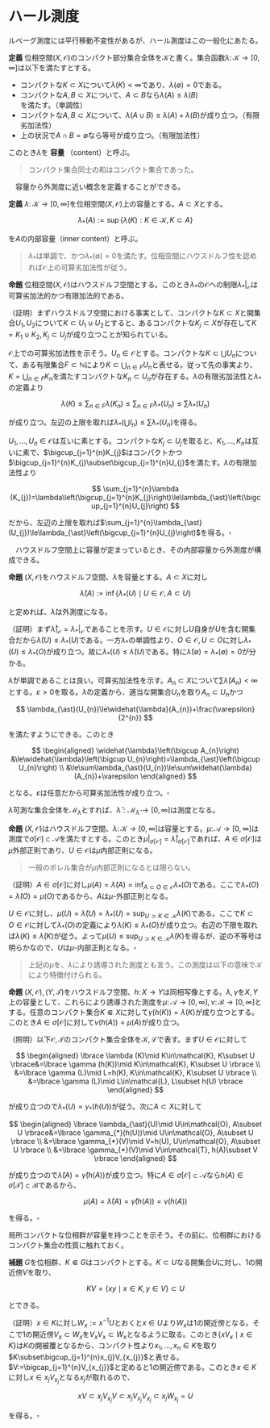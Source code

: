 

# ハール測度

ルベーグ測度には平行移動不変性があるが、ハール測度はこの一般化にあたる。

__定義__ 位相空間$(X, \mathcal{O})$のコンパクト部分集合全体を$\mathcal{K}$と書く。集合函数$\lambda\colon\mathcal{K}\rightarrow\lbrack 0, \infty \rbrack$は以下を満たすとする。

- コンパクトな$K\subset X$について$\lambda (K)<\infty$であり、$\lambda (\emptyset)=0$である。
- コンパクトな$A, B\subset X$について、$A\subset B$なら$\lambda (A)\le\lambda (B)$を満たす。（単調性）
- コンパクトな$A, B\subset X$について、$\lambda (A\cup B)\le\lambda (A)+\lambda (B)$が成り立つ。（有限劣加法性）
- 上の状況で$A\cap B=\emptyset$なら等号が成り立つ。（有限加法性）

このとき$\lambda$を **容量** （content）と呼ぶ。

> コンパクト集合同士の和はコンパクト集合であった。

　容量から外測度に近い概念を定義することができる。

__定義__ $\lambda\colon\mathcal{K}\rightarrow \lbrack 0, \infty \rbrack$を位相空間$(X, \mathcal{O})$上の容量とする。$A\subset X$とする。

$$
\lambda_{\ast}(A):=\sup\lbrace \lambda (K) : K\in\mathcal{K}, K\subset A \rbrace
$$

を$A$の内部容量（inner content）と呼ぶ。

> $\lambda_{\ast}$は単調で、かつ$\lambda_{\ast}(\emptyset)=0$を満たす。位相空間にハウスドルフ性を認めれば$\mathcal{O}$上の可算劣加法性が従う。

__命題__ 位相空間$(X, \mathcal{O})$はハウスドルフ空間とする。このとき$\lambda_{\ast}$の$\mathcal{O}$への制限$\lambda_{\ast}\vert_{\mathcal{O}}$は可算劣加法的かつ有限加法的である。

（証明）まずハウスドルフ空間における事実として、コンパクトな$K\subset X$と開集合$U_{1}, U_{2}$について$K\subset U_{1}\cup U_{2}$とすると、あるコンパクトな$K_{j}\subset X$が存在して$K=K_{1}\cup K_{2}, K_{j}\subset U_{j}$が成り立つことが知られている。

$\mathcal{O}$上での可算劣加法性を示そう。$U_{n}\in\mathcal{O}$とする。コンパクトな$K\subset\bigcup U_{n}$について、ある有限集合$F\subset\mathbb{N}$により$K\subset\bigcup_{n\in F}U_{n}$と表せる。従って先の事実より、$K=\bigcup_{n\in F}K_{n}$を満たすコンパクトな$K_{n}\subset U_{n}$が存在する。$\lambda$の有限劣加法性と$\lambda_{\ast}$の定義より

$$
\lambda (K)\le\sum_{n\in F}\lambda (K_{n})\le\sum_{n\in F}\lambda_{\ast}(U_{n})\le\sum\lambda_{\ast}(U_{n})
$$

が成り立つ。左辺の上限を取れば$\lambda_{\ast}\left(\bigcup I_{n}\right)\le\sum\lambda_{\ast}(U_{n})$を得る。

$U_{1}, \dotsc, U_{n}\in\mathcal{O}$は互いに素とする。コンパクトな$K_{j}\subset U_{j}$を取ると、$K_{1}, \dotsc, K_{n}$は互いに素で、$\bigcup_{j=1}^{n}K_{j}$はコンパクトかつ$\bigcup_{j=1}^{n}K_{j}\subset\bigcup_{j=1}^{n}U_{j}$を満たす。$\lambda$の有限加法性より

$$
\sum_{j=1}^{n}\lambda (K_{j})=\lambda\left(\bigcup_{j=1}^{n}K_{j}\right)\le\lambda_{\ast}\left(\bigcup_{j=1}^{n}U_{j}\right)
$$

だから、左辺の上限を取れば$\sum_{j=1}^{n}\lambda_{\ast}(U_{j})\le\lambda_{\ast}\left(\bigcup_{j=1}^{n}U_{j}\right)$を得る。$\square$

　ハウスドルフ空間上に容量が定まっているとき、その内部容量から外測度が構成できる。

__命題__ $(X, \mathcal{O})$をハウスドルフ空間、$\lambda$を容量とする。$A\subset X$に対し

$$
\widehat{\lambda}(A):=\inf\lbrace \lambda_{\ast}(U)\mid U\in\mathcal{O}, A\subset U \rbrace
$$

と定めれば、$\widehat{\lambda}$は外測度になる。

（証明）まず$\widehat{\lambda}|_{\mathcal{O}}=\lambda_{\ast}|_{\mathcal{O}}$であることを示す。$U\in\mathcal{O}$に対し$U$自身が$U$を含む開集合だから$\widehat{\lambda}(U)\le\lambda_{\ast}(U)$である。一方$\lambda_{\ast}$の単調性より、$O\in\mathcal{O}, U\subset O$に対し$\lambda_{\ast}(U)\le\lambda_{\ast}(O)$が成り立つ。故に$\lambda_{\ast}(U)\le\widehat{\lambda}(U)$である。特に$\widehat{\lambda}(\emptyset)=\lambda_{\ast}(\emptyset)=0$が分かる。

$\widehat{\lambda}$が単調であることは良い。可算劣加法性を示す。$A_{n}\subset X$について$\sum\widehat{\lambda}(A_{n})<\infty$とする。$\varepsilon>0$を取る。$\widehat{\lambda}$の定義から、適当な開集合$U_{n}$を取り$A_{n}\subset U_{n}$かつ

$$
\lambda_{\ast}(U_{n})\le\widehat{\lambda}(A_{n})+\frac{\varepsilon}{2^{n}}
$$

を満たすようにできる。このとき

$$
\begin{aligned}
\widehat{\lambda}\left(\bigcup A_{n}\right)
&\le\widehat{\lambda}\left(\bigcup U_{n}\right)=\lambda_{\ast}\left(\bigcup U_{n}\right) \\
&\le\sum\lambda_{\ast}(U_{n})\le\sum\widehat{\lambda}(A_{n})+\varepsilon
\end{aligned}
$$

となる。$\varepsilon$は任意だから可算劣加法性が成り立つ。$\square$

$\widehat{\lambda}$可測な集合全体を$\mathcal{M}_{\widehat{\lambda}}$とすれば、$\widehat{\lambda}:\mathcal{M}_{\widehat{\lambda}}\rightarrow \lbrack 0, \infty \rbrack$は測度となる。

__命題__ $(X, \mathcal{O})$はハウスドルフ空間、$\lambda\colon\mathcal{K}\rightarrow \lbrack 0, \infty \rbrack$は容量とする。$\mu\colon\mathscr{A}\rightarrow \lbrack 0, \infty \rbrack$は測度で$\sigma\lbrack \mathcal{O} \rbrack\subset\mathscr{A}$を満たすとする。このとき$\mu|_{\sigma\lbrack \mathcal{O} \rbrack}=\widehat{\lambda}|_{\sigma\lbrack \mathcal{O} \rbrack}$であれば、$A\in\sigma\lbrack \mathcal{O} \rbrack$は$\mu$外部正則であり、$U\in\mathcal{O}$は$\mu$内部正則になる。

> 一般のボレル集合が$\mu$内部正則になるとは限らない。

（証明）$A\in\sigma \lbrack \mathcal{O} \rbrack$に対し$\mu (A)=\widehat{\lambda}(A)=\inf_{A\subset O\in\mathcal{O}}\lambda_{\ast}(O)$である。ここで$\lambda_{\ast}(O)=\widehat{\lambda}(O)=\mu (O)$であるから、$A$は$\mu$-外部正則となる。

$U\in\mathcal{O}$に対し、$\mu (U)=\widehat{\lambda}(U)=\lambda_{\ast}(U)=\sup_{U\supset K\in\mathcal{K}}\lambda (K)$である。ここで$K\subset O\in\mathcal{O}$に対して$\lambda_{\ast}(O)$の定義により$\lambda (K)\le\lambda_{\ast}(O)$が成り立つ。右辺の下限を取れば$\lambda (K)\le\widehat{\lambda}(K)$が従う。よって$\mu (U)\le\sup_{U\supset K\in\mathcal{K}}\widehat{\lambda}(K)$を得るが、逆の不等号は明らかなので、$U$は$\mu$-内部正則となる。$\square$

> 上記の$\mu$を、$\lambda$により誘導された測度とも言う。この測度は以下の意味で$\mathcal{K}$により特徴付けられる。

__命題__ $(X, \mathcal{O}), (Y, \mathcal{T})$をハウスドルフ空間、$h\colon X\rightarrow Y$は同相写像とする。$\lambda, \gamma$を$X, Y$上の容量として、これらにより誘導された測度を$\mu\colon \mathcal{A}\rightarrow \lbrack 0, \infty \rbrack, \nu\colon \mathcal{B}\rightarrow \lbrack 0, \infty \rbrack$とする。任意のコンパクト集合$K\Subset X$に対して$\gamma (h(K))=\lambda (K)$が成り立つとする。このとき$A\in\sigma\lbrack \mathcal{O} \rbrack$に対して$\nu (h(A))=\mu (A)$が成り立つ。

（照明）以下$\mathcal{O}, \mathcal{T}$のコンパクト集合全体を$\mathcal{K}, \mathcal{L}$で表す。まず$U\in\mathcal{O}$に対して

$$
\begin{aligned}
\lbrace \lambda (K)\mid K\in\mathcal{K}, K\subset U \rbrace&=\lbrace \gamma (h(K))\mid K\in\mathcal{K}, K\subset U \rbrace \\
&=\lbrace \gamma (L)\mid L=h(K), K\in\mathcal{K}, K\subset U \rbrace \\
&=\lbrace \gamma (L)\mid L\in\mathcal{L}, L\subset h(U) \rbrace
\end{aligned}
$$

が成り立つので$\lambda_{\ast}(U)=\gamma_{*}(h(U))$が従う。次に$A\subset X$に対して

$$
\begin{aligned}
\lbrace \lambda_{\ast}(U)\mid U\in\mathcal{O}, A\subset U \rbrace&=\lbrace \gamma_{*}(h(U))\mid U\in\mathcal{O}, A\subset U \rbrace \\
&=\lbrace \gamma_{*}(V)\mid V=h(U), U\in\mathcal{O}, A\subset U \rbrace \\
&=\lbrace \gamma_{*}(V)\mid V\in\mathcal{T}, h(A)\subset V \rbrace
\end{aligned}
$$

が成り立つので$\widehat{\lambda}(A)=\widehat{\gamma}(h(A))$が成り立つ。特に$A\in\sigma\lbrack \mathcal{O} \rbrack\subset\mathscr{A}$なら$h(A)\in\sigma\lbrack \mathcal{T} \rbrack\subset\mathscr{B}$であるから、

$$
\mu (A)=\widehat{\lambda}(A)=\widehat{\gamma}(h(A))=\nu (h(A))
$$

を得る。$\square$

局所コンパクトな位相群が容量を持つことを示そう。その前に、位相群におけるコンパクト集合の性質に触れておく。

__補題__ $G$を位相群、$K\Subset G$はコンパクトとする。$K\subset U$なる開集合$U$に対し、$1$の開近傍$V$を取り、

$$
KV=\lbrace xy\mid x\in K, y\in V \rbrace\subset U
$$

とできる。

（証明）$x\in K$に対し$W_{x}:=x^{-1}U$とおくと$x\in U$より$W_{x}$は$1$の開近傍となる。そこで$1$の開近傍$V_{x}\subset W_{x}$を$V_{x}V_{x}\subset W_{x}$となるように取る。このとき$\lbrace x V_{x}\mid x\in K \rbrace$は$K$の開被覆となるから、コンパクト性より$x_{1}, \dotsc, x_{n}\in K$を取り$K\subset\bigcup_{j=1}^{n}x_{j}V_{x_{j}}$と表せる。$V:=\bigcap_{j=1}^{n}V_{x_{j}}$と定めると$1$の開近傍である。このとき$x\in K$に対し$x\in x_{j}V_{x_{j}}$となる$x_{j}$が取れるので、

$$
xV\subset x_{j}V_{x_{j}}V\subset x_{j}V_{x_{j}}V_{x_{j}}\subset x_{j}W_{x_{j}}=U
$$

を得る。$\square$

<!--
　$G$を局所コンパクトハウスドルフ位相群とする。
$K\Subset G$をコンパクトな部分集合、$V\subset G$は内点を持つとする。即ち$V^{\circ}\neq\emptyset$であるとする。
このとき$\lbrace gV^{\circ}\mid g\in G \rbrace$は$K$の開被覆となるから、有限個の$g_{1}, \dotsc, g_{n}\in G$を選び
$K\subset\bigcup_{j=1}^{n}gV^{\circ}$とできる。このような被覆が存在する$n$の内、最小のものを$\#(K:V)$で表す。

　以下$G$のコンパクト集合全体を$\mathcal{K}$、$1$の開近傍全体を$\mathcal{U}$で表す。
$G$は局所コンパクトであるから、$1$のコンパクト近傍$K_{0}$が存在する。\footnote{位相群の位相は$1$の近傍系で記述できた。}
そこで$U\in\mathcal{U}$に対し、写像$\lambda_{U}:\mathcal{K}\rightarrow \lbrack 0, \infty \rbrack$を
\\lbrack  \lambda_{U}(K):=\frac{\#(K:U)}{\#(K_{0}:U)} \ \rbrack
で定める。ここで$K_{0}$は近傍だから$\#(K_{0}:U)\neq 0$となることに注意する。

　このとき$0\le\lambda_{U}(K)\le\#(K:K_{0})<\infty$が成り立つ。実際$\#(K:U)\le\#(K:K_{0})\#(K_{0}:U)$を示せばよいが、
これは被覆を考えれば明らかである。故に$\lambda_{U}$は
\\lbrack  \Lambda:=\prod_{K\in\mathcal{K}}\lbrack 0, \#(K:K_{0}) \rbrack \ \rbrack
の元と見なせる。この$\Lambda$はチコノフの定理によりコンパクトである。\footnote{選択公理を用いている。}
$V\in\mathscr{U}$に対し、
\\lbrack  \Lambda (V):=\overline{\lbrace \lambda_{U}\mid U\in\mathscr{U}, U\subset V \rbrace} \ \rbrack
と定める。もし$\lbrace \Lambda (V)\mid V\in\mathscr{U} \rbrace$が有限交叉性を持てば、
$\Lambda$がコンパクトであることから
\\lbrack  \bigcap_{V\in\mathscr{U}}\Lambda (V)\neq\emptyset \ \rbrack
が従う。

　実際に$V_{1}, \dotsc, V_{n}\in\mathscr{U}$を取れば、$V:=\bigcap_{j=1}^{n}V_{j}\in\mathscr{U}$であり、
$\lambda_{V}\in\bigcap_{j=1}^{n}\Lambda (V_{j})$となるから$\lbrace \Lambda (V)\mid V\in\mathscr{U} \rbrace$は有限交叉性を持つ。
つまり$\lambda\in\bigcap_{V\in\mathscr{U}}\Lambda (V)$が取れる。
\footnote{ここまでハウスドルフ性は用いていない。しかし$\lambda$が容量であることを示すのに必要となる。}

\begin{Prop}
上記の$\lambda\in\bigcap_{V\in\mathscr{U}}\Lambda (V)$は容量である。
\end{Prop}
\begin{Proof}
(i)　まず$\lambda\in\Lambda$より$\lambda (K)<\infty$が任意の$K\in\mathcal{K}$が成り立つ。
特に$K=\emptyset$のとき、$\#(\emptyset:K_{0})=0$だから$\Lambda$の$\emptyset\in\mathcal{K}$成分は一点になる。
つまり$\lambda (\emptyset)=0$を得る。

　(ii)　$K_{1}, K_{2}\in\mathcal{K}$が$K_{1}\subset K_{2}$を満たすとする。$U\in\mathscr{U}$に対し
$\#(K_{1}:U)\le\#(K_{2}:U)$より$\lambda_{U}(K_{1})\le\lambda_{U}(K_{2})$は明らか。
そこで$f\in\Lambda$に対し$f(K_{2})-f(K_{1})$を対応させる写像$\Lambda\rightarrow\mathbb{R}$は、射影と差の合成なので連続写像となる。
この写像は$\lbrace \lambda_{U}\mid U\in\mathscr{U} \rbrace$上で非負であるから、$\Lambda (V)$上でも非負となる。
よって$\lambda (K_{2})-\lambda (K_{1})\ge 0$を得る。

　(iii)　$K_{1}, K_{2}\in\mathcal{K}$を取る。$U\in\mathscr{U}$に対し、$U$による$K_{1}$の被覆と$K_{2}$の被覆を合わせると
$K_{1}\cup K_{2}$の被覆となるから$\#(K_{1}\cup K_{2}:U)\le\#(K_{1}:U)+\#(K_{2}:U)$となる。
つまり$\lambda_{U}(K_{1}\cup K_{2})\le\lambda_{U}(K_{1})+\lambda_{U}(K_{2})$が分かる。
(ii)と同様に考えれば$\lambda (K_{1}\cup K_{2})\le\lambda (K_{1})+\lambda (K_{2})$が従う。

　(iv)　$K_{1}\cap K_{2}=\emptyset$とする。このとき$G$はハウスドルフ空間だから、互いに素な開集合$U_{1}, U_{2}$を取り
$K_{1}\subset U_{1}, K_{2}\subset U_{2}$とできる。補題より$K_{1}V_{1}\subset U_{1}, K_{2}V_{2}\subset U_{2}$なる
$1$の開近傍$V_{1}, V_{2}$が取れる。そこで$V:=V_{1}\cap V_{2}$と置くと、$K_{1}V\cap K_{2}V=\emptyset$である。
$U\in\mathscr{U}$が$U\subset V^{-1}$を満たすとする。このとき$K_{1}U^{-1}\cap K_{2}U^{-1}=\emptyset$であるが、
$\lambda_{U}(K_{1}\sqcup K_{2})=\lambda_{U}(K_{1})+\lambda_{U}(K_{2})$となる。
実際$n:=\#(K_{1}\sqcup K_{2}:U)$と置き、$K_{1}\sqcup K_{2}\subset\bigcup_{j=1}^{n}g_{j}U$となる被覆を取る。
ここで$g_{j}U\cap K_{1}, g_{j}U\cap K_{2}\neq\emptyset$なら$g_{j}\in K_{1}U^{-1}\cap K_{2}U^{-1}$となるから矛盾する。
従って$g_{j}U$は$K_{1}, K_{2}$の一方のみとしか交わらない。よって$\#(K_{1}:U)+\#(K_{2}:U)\le\#(K_{1}\sqcup K_{2}:U)$が分かる。
結局$f\in\Lambda$に対し$f(K_{1})+f_(K_{2})-f(K_{1}\sqcup K_{2})$を対応させる連続写像は
$\Lambda(V^{-1})$上で恒等的に$0$となり、よって$\lambda (K_{1}\sqcup K_{2})=\lambda (K_{1})+\lambda (K_{2})$を得る。
\end{Proof}

\begin{Thm}
$G$を局所コンパクトハウスドルフ位相群とする。ボレル集合体を$\mathscr{B}(G)=\sigma\lbrack \mathcal{O} \rbrack$と書く。
以下を満たす測度$\mu:\mathscr{B}(G)\rightarrow \lbrack 0, \infty \rbrack$が存在する。
\begin{itemize}
\item\lbrack \textup{(i)} \rbrack $G$のコンパクト集合全体$\mathcal{K}$上で有限値を取る。つまり$K\in\mathcal{K}$なら$\mu (K)<\infty$を満たす。
\item\lbrack \textup{(ii)} \rbrack $\mu$は外部正則である。
\item\lbrack \textup{(iii)} \rbrack 開集合$O\in\mathcal{O}$は$\mu$-内部正則である。
\item\lbrack \textup{(iv)} \rbrack 左移動で不変である。つまり任意の$A\in\mathscr{B}$に対して$\mu (gA)=\mu (A)$が成り立つ。
\end{itemize}
\end{Thm}
\begin{Proof}
$\lambda$を上で得た容量とする。このとき$\sigma\lbrack \mathcal{O} \rbrack\subset\mathcal{M}_{\widehat{\lambda}}$が成り立つ。
$U\in\mathcal{O}$が$\widehat{\lambda}$-可測であることを示せばよい。$A\subset G$及び$\varepsilon>0$を取る。
$\widehat{\lambda}(A)=\inf_{A\subset U\in\mathcal{O}}\lambda_{\ast}(O)$であるから、ある$O\in\mathcal{O}$が存在して
\\lbrack  A\subset O, \lambda_{\ast}(O)\le\widehat{\lambda}(A)+\frac{\varepsilon}{3} \ \rbrack
を満たすように取れる。ここで$O\cap U$は開集合だから
$\widehat{\lambda}(O\cap U)=\lambda_{\ast}(O\cap U)=\sup_{O\cap U\supset K\in\mathcal{K}}\lambda (K)$である。
よってある$K\in\mathcal{K}$が存在して
\\lbrack  K\subset O\cap U, \widehat{\lambda}(O\cap U)-\frac{\varepsilon}{3}\le\lambda (K) \ \rbrack
を満たすように取れる。更に$O\backslash K$も開集合だから、同様にして$L\in\mathcal{K}$を
\\lbrack  L\subset O\backslash K, \widehat{\lambda}(O\backslash K)-\frac{\varepsilon}{3}\le\lambda (L) \ \rbrack
を満たすように取れる。$K\subset U$より$O\backslash U\subset O\backslash K$となり、また$K\cap L=\emptyset$であるから、
\begin{align*}
\widehat{\lambda}(A\cap U)+\widehat{\lambda}(A\backslash U)-\frac{2}{3}\varepsilon
&\le\widehat{\lambda}(O\cap U)+\widehat{\lambda}(O\backslash U)-\frac{2}{3}\varepsilon \\
&\le\lambda (K)+\widehat{\lambda}(O\backslash K)-\frac{\varepsilon}{3} \\
&\le\lambda (K)+\lambda (L)=\lambda (K\sqcup L)\\
&\le\lambda_{\ast}((O\cap U)\cup (O\backslash K))=\lambda_{\ast}(O) \\
&\le\widehat{\lambda}(A)+\frac{\varepsilon}{3}
\end{align*}
となる。つまり
\\lbrack  \widehat{\lambda}(A\cap U)+\widehat{\lambda}(A\backslash U)\le\widehat{\lambda}(A)+\varepsilon \ \rbrack
であるから、$\varepsilon$が任意に取れたので$U$は$\widehat{\lambda}$-可測となる。

　以上により$\mu:=\widehat{\lambda}|_{\sigma\lbrack \mathcal{O} \rbrack}$が求める測度となる。後は$\mathcal{K}$上で有限値を取ることを示せばよい。
$K\in\mathcal{K}$を取る。$x\in K$に対しコンパクトな近傍$K_{x}$を取れるが、このとき$\lbrace K_{x}^{\circ} \rbrace$は$K$の開被覆となる。
$K$はコンパクトだから有限個の$K_{1}, \dotsc, K_{n}$を取り、$K\subset\bigcup_{j=1}^{n}K_{j}^{\circ}$とできる。
このとき$L:=\bigcup_{j=1}^{n}K_{j}$とすれば$K\subset L^{\circ}\subset L$が従う。故に
\\lbrack  \widehat{\lambda}(K)\le\lambda_{\ast}(L^{\circ})\le\lambda_{\ast}(L)=\lambda (L)<\infty \ \rbrack
を得る。
\end{Proof}

\begin{Def}
定理の条件を満たす測度を左不変ハール測度\textup{(left-invariant Haar measure)}と呼ぶ。
条件\textup{(iv)}を以下の\textup{(iv$^{\prime}$)}に変えた条件を満たす測度を右不変ハール測度と呼ぶ。
\begin{itemize}
\item\lbrack \textup{(iv$^{\prime}$)} \rbrack 右移動で不変である。つまり$A\in\mathscr{B}$に対して$\mu (Ag)=\mu (A)$が成り立つ。
\end{itemize}
両方の条件を満たす測度を両側不変ハール測度と呼ぶ。
\end{Def}



-->